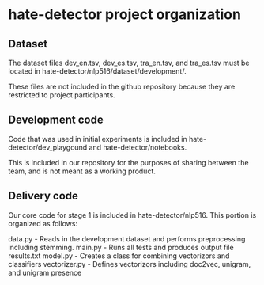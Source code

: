 # hate-detector project organization


## Dataset
The dataset files dev_en.tsv, dev_es.tsv, tra_en.tsv, and tra_es.tsv must be located in hate-detector/nlp516/dataset/development/.

These files are not included in the github repository because they are restricted to project participants.

## Development code
Code that was used in initial experiments is included in hate-detector/dev_playgound and hate-detector/notebooks.

This is included in our repository for the purposes of sharing between the team, and is not meant as a working product.


## Delivery code
Our core code for stage 1 is included in hate-detector/nlp516. This portion is organized as follows:

data.py - Reads in the development dataset and performs preprocessing including stemming.
main.py - Runs all tests and produces output file results.txt
model.py - Creates a class for combining vectorizors and classifiers
vectorizer.py - Defines vectorizors including doc2vec, unigram, and unigram presence
